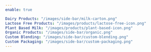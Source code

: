 ```yaml
---
enable: true

Dairy Products: "/images/side-bar/milk-carton.png"
Lactose Free Products: "/images/products/lactose-free-icon.png"
Plant Based Milk: "/images/products/plant-based-icon.png"
Organic Products: "/images/side-bar/organic.png"
Custom Blending: "/images/side-bar/custom-blending.png"
Custom Packaging: "/images/side-bar/custom-packaging.png"
---
```

